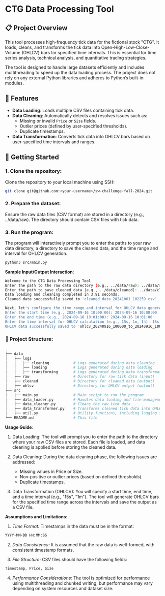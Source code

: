 # CTG Data Processing Tool

## 📋 Project Overview
This tool processes high-frequency tick data for the fictional stock "CTG". It loads, cleans, and transforms the tick data into Open-High-Low-Close-Volume (OHLCV) bars for specified time intervals. This is essential for time series analysis, technical analysis, and quantitative trading strategies.

The tool is designed to handle large datasets efficiently and includes multithreading to speed up the data loading process. The project does not rely on any external Python libraries and adheres to Python’s built-in modules.

## 🚀 Features
- **Data Loading**: Loads multiple CSV files containing tick data.
- **Data Cleaning**: Automatically detects and resolves issues such as:
  - Missing or invalid `Price` or `Size` fields.
  - Outlier prices (defined by user-specified thresholds).
  - Duplicate timestamps.
- **Data Transformation**: Converts tick data into OHLCV bars based on user-specified time intervals and ranges.

## 🏁 Getting Started

### 1. **Clone the repository**:
Clone the repository to your local machine using SSH:
```bash
git clone git@github.com:<your-username>/sw-challenge-fall-2024.git
```
### 2. **Prepare the dataset**:
Ensure the raw data files (CSV format) are stored in a directory (e.g., ../data/raw). The directory should contain CSV files with tick data.

### 3. **Run the program**:
The program will interactively prompt you to enter the paths to your raw data directory, a directory to save the cleaned data, and the time range and interval for OHLCV generation.
```bash
python3 src/main.py
```

**Sample Input/Output Interaction**:
```bash
Welcome to the CTG Data Processing Tool
Enter the path to the raw data directory (e.g., ../data/raw): ../data/raw
Enter the path to save cleaned data (e.g., ../data/cleaned): ../data/cleaned
Data loading and cleaning completed in 3.91 seconds.
Cleaned data successfully saved to 'cleaned_data_20241001_102259.csv'.

Next, let's configure the time range and interval for OHLCV data generation.
Enter the start time (e.g., 2024-09-16 10:00:00): 2024-09-16 10:00:00
Enter the end time (e.g., 2024-09-16 10:01:00): 2024-09-16 10:01:00
Enter the time interval for OHLCV calculation (e.g., 15s, 1m, 1h): 15s
OHLCV data successfully saved to 'ohlcv_20240916_100000_to_20240916_100100_15s.csv'.
```

### 📂 Project Structure:
```bash
.
├── data
│   ├── logs                  
│   │   ├── cleaning           # Logs generated during data cleaning
│   │   ├── loading            # Logs generated during data loading
│   │   ├── transforming       # Logs generated during data transformation
│   ├── raw                    # Directory for raw tick data (input)
│   ├── cleaned                # Directory for cleaned data (output)
│   ├── ohlcv                  # Directory for OHLCV output (output)
├── src
│   ├── main.py                # Main script to run the program
│   ├── data_loader.py         # Handles data loading and file management
│   ├── data_cleaner.py        # Cleans the raw tick data
│   ├── data_transformer.py    # Transforms cleaned tick data into OHLCV bars
│   ├── util.py                # Utility functions, including logging setup
└── README.md                  # This file
```

**Usage Guide**:
1. Data Loading: The tool will prompt you to enter the path to the directory where your raw CSV files are stored. Each file is loaded, and data cleaning is applied before storing the cleaned data.

2. Data Cleaning: During the data cleaning phase, the following issues are addressed:
    - Missing values in Price or Size.
    - Non-positive or outlier prices (based on defined thresholds).
    - Duplicate timestamps.

3. Data Transformation (OHLCV): You will specify a start time, end time, and a time interval (e.g., "15s", "1m"). The tool will generate OHLCV bars for the specified time range across the intervals and save the output as a CSV file.

**Assumptions and Limitations**:
1. *Time Format:* Timestamps in the data must be in the format:
```bash
YYYY-MM-DD HH:MM:SS
```

2. *Data Consistency:* It is assumed that the raw data is well-formed, with consistent timestamp formats.

3. *File Structure:* CSV files should have the following fields:
```bash
Timestamp, Price, Size
```

4. *Performance Considerations:* The tool is optimized for performance using multithreading and chunked writing, but performance may vary depending on system resources and dataset size.